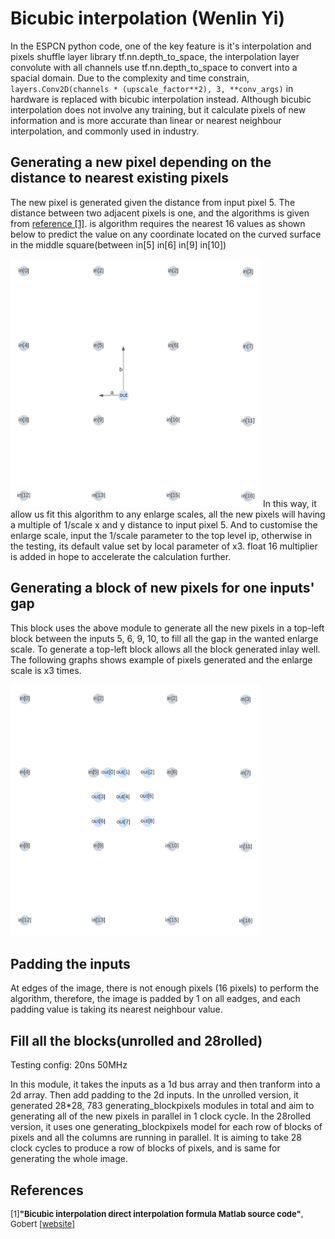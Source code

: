 # Bicubic interpolation (Wenlin Yi)

In the ESPCN python code, one of the key feature is it's interpolation and pixels shuffle layer library tf.nn.depth_to_space, the interpolation layer convolute with all channels use tf.nn.depth_to_space to convert into a spacial domain. Due to the complexity and time constrain, ```layers.Conv2D(channels * (upscale_factor**2), 3, **conv_args)``` in hardware is replaced with bicubic interpolation instead. Although bicubic interpolation does not involve any training, but it calculate pixels of new information and is more accurate than linear or nearest neighbour interpolation, and commonly used in industry. 

## Generating a new pixel depending on the distance to nearest existing pixels

The new pixel is generated given the distance from input pixel 5. The distance between two adjacent pixels is one, and the algorithms is given from [reference [1]](https://github.com/Terrortorpe/FPGA-Consultancy/blob/clean/Super_Resolution_Bicubic_Interpolation_IP/readme.md#references). is algorithm requires the nearest 16 values as shown below to predict the value on any coordinate located on the curved surface in the middle square(between in[5] in[6] in[9] in[10])

<img src="generating_new_pixel.png" alt="generating_new_pixel" width="400"/>
In this way, it allow us fit this algorithm to any enlarge scales, all the new pixels will having a multiple of 1/scale x and y distance to input pixel 5. And to customise the enlarge scale, input the 1/scale parameter to the top level ip, otherwise in the testing, its default value set by local parameter of x3. float 16 multiplier is added in hope to accelerate the calculation further.

## Generating a block of new pixels for one inputs' gap

This block uses the above module to generate all the new pixels in a top-left block between the inputs 5, 6, 9, 10, to fill all the gap in the wanted enlarge scale. To generate a top-left block allows all the block generated inlay well. The following graphs shows example of pixels generated and the enlarge scale is x3 times.

<img src="generating_block.png" alt="generating_block" width="400"/>

## Padding the inputs

At edges of the image, there is not enough pixels (16 pixels) to perform the algorithm, therefore, the image is padded by 1 on all eadges, and each padding value is taking its nearest neighbour value.

## Fill all the blocks(unrolled and 28rolled)

Testing config: 20ns 50MHz

In this module, it takes the inputs as a 1d bus array and then tranform into a 2d array. Then add padding to the 2d inputs. In the unrolled version, it generated 28*28, 783 generating_blockpixels modules in total and aim to generating all of the new pixels in parallel in 1 clock cycle. In the 28rolled version, it uses one generating_blockpixels model for each row of blocks of pixels and all the columns are running in parallel. It is aiming to take 28 clock cycles to produce a row of blocks of pixels, and is same for generating the whole image.

## References
<font size = 2>
  
[1]**"Bicubic interpolation direct interpolation formula Matlab source code"**, Gobert [[website]](https://uk.mathworks.com/matlabcentral/answers/405846-bicubic-interpolation-direct-interpolation-formula-matlab-source-code)
